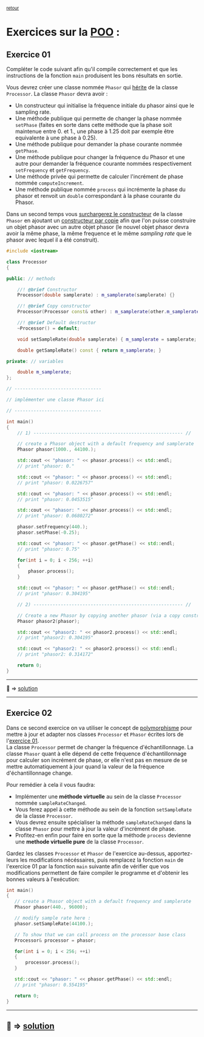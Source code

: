 <p><sup><a href="../readme.md">retour</a></sup></p>

# Exercices sur la [POO](../POO_concepts.md) :

## Exercice 01

Compléter le code suivant afin qu'il compile correctement et que les instructions de la fonction `main` produisent les bons résultats en sortie.  

Vous devrez créer une classe nommée `Phasor` qui [hérite](../POO_inheritance.md) de la classe `Processor`.
La classe `Phasor` devra avoir :
 - Un constructeur qui initialise la fréquence initiale du phasor ainsi que le sampling rate.
 - Une méthode publique qui permette de changer la phase nommée `setPhase` (faites en sorte dans cette méthode que la phase soit maintenue entre 0. et 1., une phase à 1.25 doit par exemple être equivalente à une phase à 0.25).
 - Une méthode publique pour demander la phase courante nommée `getPhase`.
 - Une méthode publique pour changer la fréquence du Phasor et une autre pour demander la fréquence courante nommées respectivement `setFrequency` et `getFrequency`.
 - Une méthode privée qui permette de calculer l'incrément de phase nommée `computeIncrement`.
 - Une méthode publique nommée `process` qui incrémente la phase du phasor et renvoit un `double` correspondant à la phase courante du Phasor.

Dans un second temps vous [surchargerez le constructeur](../POO_object_construction_and_destruction.md#surcharge-de-constructeur) de la classe `Phasor` en ajoutant un [constructeur par copie](../POO_object_construction_and_destruction.md#constructeur-par-copie) afin que l'on puisse construire un objet phasor avec un autre objet phasor (le nouvel objet phasor devra avoir la même phase, la même frequence et le même *sampling rate* que le phasor avec lequel il a été construit).


```cpp
#include <iostream>

class Processor
{

public: // methods

    //! @brief Constructor
    Processor(double samplerate) : m_samplerate(samplerate) {}

    //! @brief Copy constructor
    Processor(Processor const& other) : m_samplerate(other.m_samplerate) {}

    //! @brief Default destructor
    ~Processor() = default;

    void setSampleRate(double samplerate) { m_samplerate = samplerate; }

    double getSampleRate() const { return m_samplerate; }

private: // variables

    double m_samplerate;
};

// --------------------------------

// implémenter une classe Phasor ici

// --------------------------------

int main()
{
    // 1) ------------------------------------------------------- //

    // create a Phasor object with a default frequency and samplerate
    Phasor phasor(1000., 44100.);

    std::cout << "phasor: " << phasor.process() << std::endl;
    // print "phasor: 0."

    std::cout << "phasor: " << phasor.process() << std::endl;
    // print "phasor: 0.0226757"

    std::cout << "phasor: " << phasor.process() << std::endl;
    // print "phasor: 0.0453515"

    std::cout << "phasor: " << phasor.process() << std::endl;
    // print "phasor: 0.0680272"

    phasor.setFrequency(440.);
    phasor.setPhase(-0.25);

    std::cout << "phasor: " << phasor.getPhase() << std::endl;
    // print "phasor: 0.75"

    for(int i = 0; i < 256; ++i)
    {
        phasor.process();
    }

    std::cout << "phasor: " << phasor.getPhase() << std::endl;
    // print "phasor: 0.304195"

    // 2) ------------------------------------------------------- //

    // Create a new Phasor by copying another phasor (via a copy constructor)
    Phasor phasor2(phasor);

    std::cout << "phasor2: " << phasor2.process() << std::endl;
    // print "phasor2: 0.304195"

    std::cout << "phasor2: " << phasor2.process() << std::endl;
    // print "phasor2: 0.314172"

    return 0;
}
```

---
:eyes: => [solution](solutions/POO_02.md#exercice-01)

---

## Exercice 02

Dans ce second exercice on va utiliser le concept de [polymorphisme](../POO_polymorphism.md) pour mettre à jour et adapter nos classes `Processor` et `Phasor` écrites lors de l'[exercice 01](#exercice-01).  
La classe `Processor` permet de changer la fréquence d'échantillonnage. La classe `Phasor` quant à elle dépend de cette fréquence d'échantillonnage pour calculer son incrément de phase, or elle n'est pas en mesure de se mettre automatiquement à jour quand la valeur de la fréquence d'échantillonnage change.

Pour remédier à cela il vous faudra:

 - Implémenter une **méthode virtuelle** au sein de la classe `Processor` nommée `sampleRateChanged`.
 - Vous ferez appel à cette méthode au sein de la fonction `setSampleRate` de la classe `Processor`.
 - Vous devrez ensuite spécialiser la méthode `sampleRateChanged` dans la classe `Phasor` pour mettre à jour la valeur d'incrément de phase.
 - Profitez-en enfin pour faire en sorte que la méthode `process` devienne une **methode virtuelle pure** de la classe `Processor`.

 Gardez les classes `Processor` et `Phasor` de l'exercice au-dessus, apportez-leurs les modifications nécéssaires, puis remplacez la fonction `main` de l'exercice 01 par la fonction `main` suivante afin de vérifier que vos modifications permettent de faire compiler le programme et d'obtenir les bonnes valeurs à l'exécution:

 ```cpp
 int main()
{
    // create a Phasor object with a default frequency and samplerate
    Phasor phasor(440., 96000);

    // modify sample rate here :
    phasor.setSampleRate(44100.);

    // To show that we can call process on the processor base class
    Processor& processor = phasor;

    for(int i = 0; i < 256; ++i)
    {
        processor.process();
    }

    std::cout << "phasor: " << phasor.getPhase() << std::endl;
    // print "phasor: 0.554195"

    return 0;
}
 ```

---
:eyes: => [solution](solutions/POO_02.md#exercice-02)
---
